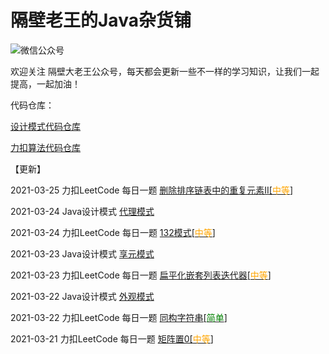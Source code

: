 # 隔壁老王的Java杂货铺

![微信公众号](./logo.png)

欢迎关注 隔壁大老王公众号，每天都会更新一些不一样的学习知识，让我们一起提高，一起加油！



代码仓库：

[设计模式代码仓库](https://github.com/get2bad/java_design_mode)

[力扣算法代码仓库](https://github.com/get2bad/leetcode-algorithm)

【更新】

2021-03-25 力扣LeetCode 每日一题 [删除排序链表中的重复元素II[<font color=orange>中等</font>]](./docs/算法/删除排序链表中的重复元素.md)

2021-03-24 Java设计模式 [代理模式](./docs/设计模式/Java设计模式-代理模式.md)

2021-03-24 力扣LeetCode 每日一题 [132模式[<font color=orange>中等</font>]](./docs/算法/132模式.md)

2021-03-23 Java设计模式 [享元模式](./docs/设计模式/Java设计模式-享元模式.md)

2021-03-23 力扣LeetCode 每日一题 [扁平化嵌套列表迭代器[<font color=orange>中等</font>]](./docs/算法/扁平化嵌套列表迭代器.md)

2021-03-22 Java设计模式 [外观模式](./docs/设计模式/java设计模式-外观模式.md)

2021-03-22 力扣LeetCode 每日一题 [同构字符串[<font color=green>简单</font>]](./docs/算法/同构字符串.md)

2021-03-21 力扣LeetCode 每日一题 [矩阵置0[<font color=orange>中等</font>]](./docs/算法/矩阵置0.md)

